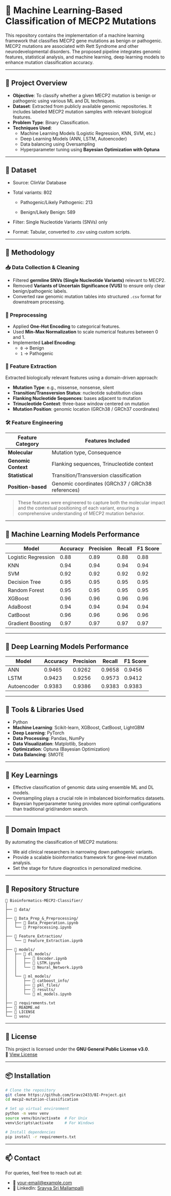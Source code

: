 # 🧬 Machine Learning-Based Classification of MECP2 Mutations
This repository contains the implementation of a machine learning framework that classifies MECP2 gene mutations as benign or pathogenic. MECP2 mutations are associated with Rett Syndrome and other neurodevelopmental disorders. The proposed pipeline integrates genomic features, statistical analysis, and machine learning, deep learning models to enhance mutation classification accuracy.

---

## 🧪 Project Overview

- **Objective**: To classify whether a given MECP2 mutation is benign or pathogenic using various ML and DL techniques.
- **Dataset**: Extracted from publicly available genomic repositories. It includes labeled MECP2 mutation samples with relevant biological features.
- **Problem Type**: Binary Classification.
- **Techniques Used**: 
  - Machine Learning Models (Logistic Regression, KNN, SVM, etc.)
  - Deep Learning Models (ANN, LSTM, Autoencoder)
  - Data balancing using Oversampling
  - Hyperparameter tuning using **Bayesian Optimization with Optuna**

---

## 🧪 Dataset
* Source: ClinVar Database

* Total variants: 802

   - Pathogenic/Likely Pathogenic: 213

   - Benign/Likely Benign: 589

* Filter: Single Nucleotide Variants (SNVs) only

* Format: Tabular, converted to .csv using custom scripts.

---

## 🔧 Methodology

### 📥 Data Collection & Cleaning
- Filtered **germline SNVs (Single Nucleotide Variants)** relevant to MECP2.
- Removed **Variants of Uncertain Significance (VUS)** to ensure only clear benign/pathogenic labels.
- Converted raw genomic mutation tables into structured `.csv` format for downstream processing.

### 🧹 Preprocessing
- Applied **One-Hot Encoding** to categorical features.
- Used **Min-Max Normalization** to scale numerical features between 0 and 1.
- Implemented **Label Encoding**:
  - `0` → Benign  
  - `1` → Pathogenic

### 🧬 Feature Extraction
Extracted biologically relevant features using a domain-driven approach:
- **Mutation Type**: e.g., missense, nonsense, silent
- **Transition/Transversion Status**: nucleotide substitution class
- **Flanking Nucleotide Sequences**: bases adjacent to mutation
- **Trinucleotide Context**: three-base window centered on mutation
- **Mutation Position**: genomic location (GRCh38 / GRCh37 coordinates)

### 🛠️ Feature Engineering

| Feature Category     | Features Included                                   |
|----------------------|-----------------------------------------------------|
| **Molecular**         | Mutation type, Consequence                         |
| **Genomic Context**   | Flanking sequences, Trinucleotide context          |
| **Statistical**       | Transition/Transversion classification             |
| **Position-based**    | Genomic coordinates (GRCh37 / GRCh38 references)   |

> These features were engineered to capture both the molecular impact and the contextual positioning of each variant, ensuring a comprehensive understanding of MECP2 mutation behavior.


---

## 🤖 Machine Learning Models Performance

| Model             | Accuracy | Precision | Recall | F1 Score |
|------------------|----------|-----------|--------|----------|
| Logistic Regression | 0.88     | 0.89      | 0.88   | 0.88     |
| KNN               | 0.94     | 0.94      | 0.94   | 0.94     |
| SVM               | 0.92     | 0.92      | 0.92   | 0.92     |
| Decision Tree     | 0.95     | 0.95      | 0.95   | 0.95     |
| Random Forest     | 0.95     | 0.95      | 0.95   | 0.95     |
| XGBoost           | 0.96     | 0.96      | 0.96   | 0.96     |
| AdaBoost          | 0.94     | 0.94      | 0.94   | 0.94     |
| CatBoost          | 0.96     | 0.96      | 0.96   | 0.96     |
| Gradient Boosting | 0.97     | 0.97      | 0.97   | 0.97     |

---

## 🧠 Deep Learning Models Performance

| Model     | Accuracy | Precision | Recall | F1 Score |
|-----------|----------|-----------|--------|----------|
| ANN       | 0.9465   | 0.9262    | 0.9658 | 0.9456   |
| LSTM      | 0.9423   | 0.9256    | 0.9573 | 0.9412   |
| Autoencoder | 0.9383 | 0.9386    | 0.9383 | 0.9383   |

---

## 🧪 Tools & Libraries Used

- Python
- **Machine Learning**: Scikit-learn, XGBoost, CatBoost, LightGBM
- **Deep Learning**: PyTorch
- **Data Processing**: Pandas, NumPy
- **Data Visualization**: Matplotlib, Seaborn
- **Optimization**: Optuna (Bayesian Optimization)
- **Data Balancing**: SMOTE

---

## 🧠 Key Learnings

- Effective classification of genomic data using ensemble ML and DL models.
- Oversampling plays a crucial role in imbalanced bioinformatics datasets.
- Bayesian hyperparameter tuning provides more optimal configurations than traditional grid/random search.

---

## 🧬 Domain Impact

By automating the classification of MECP2 mutations:
- We aid clinical researchers in narrowing down pathogenic variants.
- Provide a scalable bioinformatics framework for gene-level mutation analysis.
- Set the stage for future diagnostics in personalized medicine.

---

## 📁 Repository Structure
```
📁 Bioinformatics-MECP2-Classifier/
│
├── 📁 data/
│
├── 📁 Data_Prep_&_Preprocessing/
│   ├── 📄 Data_Preperation.ipynb
│   └── 📄 Preprocessing.ipynb
│
├── 📁 Feature_Extraction/
│   └── 📄 Feature_Extraction.ipynb
│
├── 📁 models/
│   ├── 📁 dl_models/
│   │   ├── 📄 Encoder.ipynb
│   │   ├── 📄 LSTM.ipynb
│   │   └── 📄 Neural_Network.ipynb
│   │
│   └── 📁 ml_models/
│       ├── 📁 catboost_info/
│       ├── 📁 pkl_files/
│       ├── 📁 results/
│       └── 📄 ml_models.ipynb
│
├── 📄 requirements.txt
├── 📄 README.md
├── 📄 LICENSE
└── 📁 venv/
```
---

## 📜 License

This project is licensed under the **GNU General Public License v3.0**.  
🔗 [View License](LICENSE)

---

## 📦 Installation

```bash
# Clone the repository
git clone https://github.com/Sravz2433/BI-Project.git
cd mecp2-mutation-classification

# Set up virtual environment
python -m venv venv
source venv/bin/activate  # For Unix
venv\Scripts\activate     # For Windows

# Install dependencies
pip install -r requirements.txt
```

---

## 📫 Contact

For queries, feel free to reach out at:
- 📧 your-email@example.com
- 🔗 LinkedIn: [Sravya Sri Mallampalli](https://www.linkedin.com/in/sravya-sri-mallampalli/)


